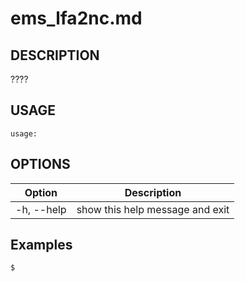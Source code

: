 # ems\_lfa2nc.md

## DESCRIPTION
????

## USAGE
```shell
usage:
```

## OPTIONS

| Option           | Description                    |
|------------------|--------------------------------|
| -h, --help       |show this help message and exit |

## Examples

```shell
$ 
```
